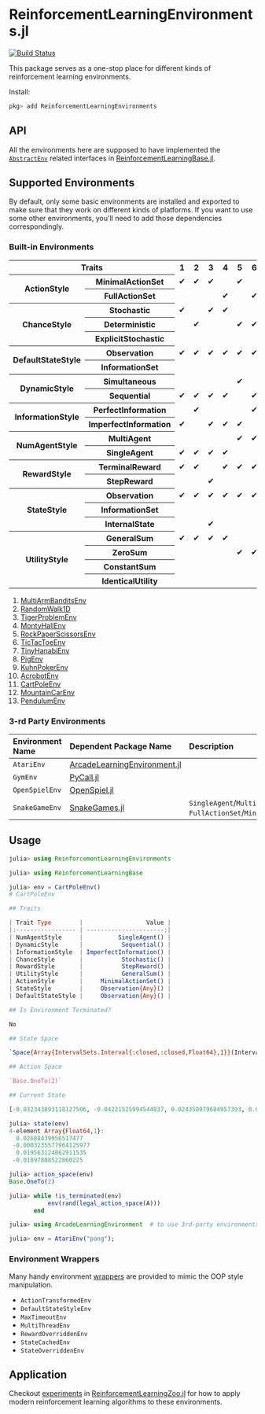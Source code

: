# ReinforcementLearningEnvironments.jl

[![Build Status](https://travis-ci.com/JuliaReinforcementLearning/ReinforcementLearningEnvironments.jl.svg?branch=master)](https://travis-ci.com/JuliaReinforcementLearning/ReinforcementLearningEnvironments.jl)

This package serves as a one-stop place for different kinds of reinforcement learning environments.

Install:

```julia
pkg> add ReinforcementLearningEnvironments
```

## API

All the environments here are supposed to have implemented the [`AbstractEnv`](https://github.com/JuliaReinforcementLearning/ReinforcementLearningBase.jl/blob/9205f6d7bdde5d17a5d2baedefcf8a1854b40698/src/interface.jl#L230-L261) related interfaces in [ReinforcementLearningBase.jl](https://github.com/JuliaReinforcementLearning/ReinforcementLearningBase.jl).

## Supported Environments

By default, only some basic environments are installed and exported to make sure
that they work on different kinds of platforms. If you want to use some other
environments, you'll need to add those dependencies correspondingly.

### Built-in Environments

<table>
<th colspan="2">Traits</th><th> 1 </th><th> 2 </th><th> 3 </th><th> 4 </th><th> 5 </th><th> 6 </th><th> 7 </th><th> 8 </th><th> 9 </th><th> 10 </th><th> 11 </th><th> 12 </th><th> 13 </th><tr> <th rowspan="2"> ActionStyle </th><th> MinimalActionSet </th><td> ✔ </td><td> ✔ </td><td> ✔ </td><td> </td> <td> ✔ </td><td> </td> <td> ✔ </td><td> ✔ </td><td> ✔ </td><td> ✔ </td><td> ✔ </td><td> ✔ </td><td> ✔ </td></tr>
<tr> <th> FullActionSet </th><td> </td> <td> </td> <td> </td> <td> ✔ </td><td> </td> <td> ✔ </td><td> </td> <td> </td> <td> </td> <td> </td> <td> </td> <td> </td> <td> </td> </tr>
<tr> <th rowspan="3"> ChanceStyle </th><th> Stochastic </th><td> ✔ </td><td> </td> <td> ✔ </td><td> ✔ </td><td> </td> <td> </td> <td> </td> <td> </td> <td> </td> <td> ✔ </td><td> ✔ </td><td> ✔ </td><td> ✔ </td></tr>
<tr> <th> Deterministic </th><td> </td> <td> ✔ </td><td> </td> <td> </td> <td> ✔ </td><td> ✔ </td><td> </td> <td> </td> <td> </td> <td> </td> <td> </td> <td> </td> <td> </td> </tr>
<tr> <th> ExplicitStochastic </th><td> </td> <td> </td> <td> </td> <td> </td> <td> </td> <td> </td> <td> ✔ </td><td> ✔ </td><td> ✔ </td><td> </td> <td> </td> <td> </td> <td> </td> </tr>
<tr> <th rowspan="2"> DefaultStateStyle </th><th> Observation </th><td> ✔ </td><td> ✔ </td><td> ✔ </td><td> ✔ </td><td> ✔ </td><td> ✔ </td><td> </td> <td> ✔ </td><td> </td> <td> ✔ </td><td> ✔ </td><td> ✔ </td><td> ✔ </td></tr>
<tr> <th> InformationSet </th><td> </td> <td> </td> <td> </td> <td> </td> <td> </td> <td> </td> <td> ✔ </td><td> </td> <td> ✔ </td><td> </td> <td> </td> <td> </td> <td> </td> </tr>
<tr> <th rowspan="2"> DynamicStyle </th><th> Simultaneous </th><td> </td> <td> </td> <td> </td> <td> </td> <td> ✔ </td><td> </td> <td> </td> <td> </td> <td> </td> <td> </td> <td> </td> <td> </td> <td> </td> </tr>
<tr> <th> Sequential </th><td> ✔ </td><td> ✔ </td><td> ✔ </td><td> ✔ </td><td> </td> <td> ✔ </td><td> ✔ </td><td> ✔ </td><td> ✔ </td><td> ✔ </td><td> ✔ </td><td> ✔ </td><td> ✔ </td></tr>
<tr> <th rowspan="2"> InformationStyle </th><th> PerfectInformation </th><td> </td> <td> ✔ </td><td> </td> <td> </td> <td> </td> <td> ✔ </td><td> </td> <td> ✔ </td><td> </td> <td> </td> <td> </td> <td> </td> <td> </td> </tr>
<tr> <th> ImperfectInformation </th><td> ✔ </td><td> </td> <td> ✔ </td><td> ✔ </td><td> ✔ </td><td> </td> <td> ✔ </td><td> </td> <td> ✔ </td><td> ✔ </td><td> ✔ </td><td> ✔ </td><td> ✔ </td></tr>
<tr> <th rowspan="2"> NumAgentStyle </th><th> MultiAgent </th><td> </td> <td> </td> <td> </td> <td> </td> <td> ✔ </td><td> ✔ </td><td> ✔ </td><td> ✔ </td><td> ✔ </td><td> </td> <td> </td> <td> </td> <td> </td> </tr>
<tr> <th> SingleAgent </th><td> ✔ </td><td> ✔ </td><td> ✔ </td><td> ✔ </td><td> </td> <td> </td> <td> </td> <td> </td> <td> </td> <td> ✔ </td><td> ✔ </td><td> ✔ </td><td> ✔ </td></tr>
<tr> <th rowspan="2"> RewardStyle </th><th> TerminalReward </th><td> ✔ </td><td> ✔ </td><td> </td> <td> ✔ </td><td> ✔ </td><td> ✔ </td><td> ✔ </td><td> ✔ </td><td> ✔ </td><td> </td> <td> </td> <td> </td> <td> </td> </tr>
<tr> <th> StepReward </th><td> </td> <td> </td> <td> ✔ </td><td> </td> <td> </td> <td> </td> <td> </td> <td> </td> <td> </td> <td> ✔ </td><td> ✔ </td><td> ✔ </td><td> ✔ </td></tr>
<tr> <th rowspan="3"> StateStyle </th><th> Observation </th><td> ✔ </td><td> ✔ </td><td> ✔ </td><td> ✔ </td><td> ✔ </td><td> ✔ </td><td> </td> <td> ✔ </td><td> </td> <td> ✔ </td><td> ✔ </td><td> ✔ </td><td> ✔ </td></tr>
<tr> <th> InformationSet </th><td> </td> <td> </td> <td> </td> <td> </td> <td> </td> <td> </td> <td> ✔ </td><td> </td> <td> ✔ </td><td> </td> <td> </td> <td> </td> <td> </td> </tr>
<tr> <th> InternalState </th><td> </td> <td> </td> <td> ✔ </td><td> </td> <td> </td> <td> </td> <td> </td> <td> </td> <td> </td> <td> </td> <td> </td> <td> </td> <td> </td> </tr>
<tr> <th rowspan="4"> UtilityStyle </th><th> GeneralSum </th><td> ✔ </td><td> ✔ </td><td> ✔ </td><td> ✔ </td><td> </td> <td> </td> <td> </td> <td> </td> <td> </td> <td> ✔ </td><td> ✔ </td><td> ✔ </td><td> ✔ </td></tr>
<tr> <th> ZeroSum </th><td> </td> <td> </td> <td> </td> <td> </td> <td> ✔ </td><td> ✔ </td><td> </td> <td> </td> <td> ✔ </td><td> </td> <td> </td> <td> </td> <td> </td> </tr>
<tr> <th> ConstantSum </th><td> </td> <td> </td> <td> </td> <td> </td> <td> </td> <td> </td> <td> </td> <td> ✔ </td><td> </td> <td> </td> <td> </td> <td> </td> <td> </td> </tr>
<tr> <th> IdenticalUtility </th><td> </td> <td> </td> <td> </td> <td> </td> <td> </td> <td> </td> <td> ✔ </td><td> </td> <td> </td> <td> </td> <td> </td> <td> </td> <td> </td> </tr>
</table>
<ol><li> <a href="https://juliareinforcementlearning.org/ReinforcementLearning.jl/latest/rl_envs/#ReinforcementLearningEnvironments.MultiArmBanditsEnv-Tuple{}"> MultiArmBanditsEnv </a></li>
<li> <a href="https://juliareinforcementlearning.org/ReinforcementLearning.jl/latest/rl_envs/#ReinforcementLearningEnvironments.RandomWalk1D-Tuple{}"> RandomWalk1D </a></li>
<li> <a href="https://juliareinforcementlearning.org/ReinforcementLearning.jl/latest/rl_envs/#ReinforcementLearningEnvironments.TigerProblemEnv-Tuple{}"> TigerProblemEnv </a></li>
<li> <a href="https://juliareinforcementlearning.org/ReinforcementLearning.jl/latest/rl_envs/#ReinforcementLearningEnvironments.MontyHallEnv-Tuple{}"> MontyHallEnv </a></li>
<li> <a href="https://juliareinforcementlearning.org/ReinforcementLearning.jl/latest/rl_envs/#ReinforcementLearningEnvironments.RockPaperScissorsEnv-Tuple{}"> RockPaperScissorsEnv </a></li>
<li> <a href="https://juliareinforcementlearning.org/ReinforcementLearning.jl/latest/rl_envs/#ReinforcementLearningEnvironments.TicTacToeEnv-Tuple{}"> TicTacToeEnv </a></li>
<li> <a href="https://juliareinforcementlearning.org/ReinforcementLearning.jl/latest/rl_envs/#ReinforcementLearningEnvironments.TinyHanabiEnv-Tuple{}"> TinyHanabiEnv </a></li>
<li> <a href="https://juliareinforcementlearning.org/ReinforcementLearning.jl/latest/rl_envs/#ReinforcementLearningEnvironments.PigEnv-Tuple{}"> PigEnv </a></li>
<li> <a href="https://juliareinforcementlearning.org/ReinforcementLearning.jl/latest/rl_envs/#ReinforcementLearningEnvironments.KuhnPokerEnv-Tuple{}"> KuhnPokerEnv </a></li>
<li> <a href="https://juliareinforcementlearning.org/ReinforcementLearning.jl/latest/rl_envs/#ReinforcementLearningEnvironments.AcrobotEnv-Tuple{}"> AcrobotEnv </a></li>
<li> <a href="https://juliareinforcementlearning.org/ReinforcementLearning.jl/latest/rl_envs/#ReinforcementLearningEnvironments.CartPoleEnv-Tuple{}"> CartPoleEnv </a></li>
<li> <a href="https://juliareinforcementlearning.org/ReinforcementLearning.jl/latest/rl_envs/#ReinforcementLearningEnvironments.MountainCarEnv-Tuple{}"> MountainCarEnv </a></li>
<li> <a href="https://juliareinforcementlearning.org/ReinforcementLearning.jl/latest/rl_envs/#ReinforcementLearningEnvironments.PendulumEnv-Tuple{}"> PendulumEnv </a></li>
</ol>

### 3-rd Party Environments

| Environment Name | Dependent Package Name | Description |
| :--- | :--- | :--- |
| `AtariEnv` | [ArcadeLearningEnvironment.jl](https://github.com/JuliaReinforcementLearning/ArcadeLearningEnvironment.jl) | |
| `GymEnv` | [PyCall.jl](https://github.com/JuliaPy/PyCall.jl) | |
| `OpenSpielEnv` | [OpenSpiel.jl](https://github.com/JuliaReinforcementLearning/OpenSpiel.jl) | |
| `SnakeGameEnv` | [SnakeGames.jl](https://github.com/JuliaReinforcementLearning/SnakeGames.jl) | `SingleAgent`/`Multi-Agent`, `FullActionSet`/`MinimalActionSet`|

## Usage

```julia
julia> using ReinforcementLearningEnvironments

julia> using ReinforcementLearningBase

julia> env = CartPoleEnv()
# CartPoleEnv

## Traits

| Trait Type        |                  Value |
|:----------------- | ----------------------:|
| NumAgentStyle     |          SingleAgent() |
| DynamicStyle      |           Sequential() |
| InformationStyle  | ImperfectInformation() |
| ChanceStyle       |           Stochastic() |
| RewardStyle       |           StepReward() |
| UtilityStyle      |           GeneralSum() |
| ActionStyle       |     MinimalActionSet() |
| StateStyle        |     Observation{Any}() |
| DefaultStateStyle |     Observation{Any}() |

## Is Environment Terminated?

No

## State Space

`Space{Array{IntervalSets.Interval{:closed,:closed,Float64},1}}(IntervalSets.Interval{:closed,:closed,Float64}[-4.8..4.8, -1.0e38..1.0e38, -0.41887902047863906..0.41887902047863906, -1.0e38..1.0e38])`

## Action Space

`Base.OneTo(2)`

## Current State

[-0.032343893118127506, -0.04221525994544837, 0.024350079684957393, 0.04059943022508135]

julia> state(env)
4-element Array{Float64,1}:
  0.02688439956517477
 -0.0003235577964125977
  0.019563124862911535
 -0.01897808522860225

julia> action_space(env)
Base.OneTo(2)

julia> while !is_terminated(env)
           env(rand(legal_action_space(A)))
       end

julia> using ArcadeLearningEnvironment  # to use 3rd-party environments, you need to manually install and use the dependency first

julia> env = AtariEnv("pong");
```

### Environment Wrappers

Many handy environment [wrappers](https://github.com/JuliaReinforcementLearning/ReinforcementLearningEnvironments.jl/blob/master/src/environments/wrappers) are provided to mimic the OOP style
manipulation.

- `ActionTransformedEnv`
- `DefaultStateStyleEnv`
- `MaxTimeoutEnv`
- `MultiThreadEnv`
- `RewardOverriddenEnv`
- `StateCachedEnv`
- `StateOverriddenEnv`

## Application

Checkout
[experiments](https://github.com/JuliaReinforcementLearning/ReinforcementLearningZoo.jl/tree/master/src/experiments)
in
[ReinforcementLearningZoo.jl](https://github.com/JuliaReinforcementLearning/ReinforcementLearningZoo.jl)
for how to apply modern reinforcement learning algorithms to these environments.
